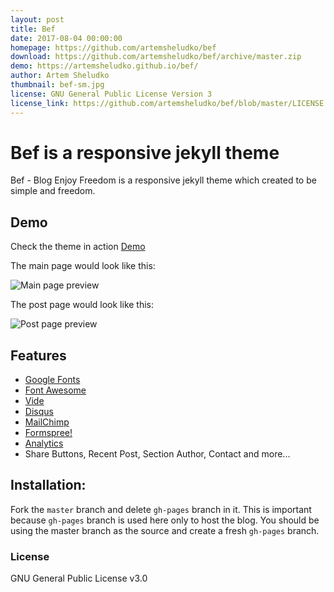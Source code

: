 ```yaml
---
layout: post
title: Bef
date: 2017-08-04 00:00:00
homepage: https://github.com/artemsheludko/bef
download: https://github.com/artemsheludko/bef/archive/master.zip
demo: https://artemsheludko.github.io/bef/
author: Artem Sheludko
thumbnail: bef-sm.jpg
license: GNU General Public License Version 3
license_link: https://github.com/artemsheludko/bef/blob/master/LICENSE.txt
---
```

# Bef is a responsive jekyll theme

Bef - Blog Enjoy Freedom is a responsive jekyll theme which created to be simple and freedom.

## Demo

Check the theme in action [Demo](https://artemsheludko.github.io/bef/)

The main page would look like this:

![Main page preview](https://github.com/artemsheludko/bef/blob/master/assets/img/bef_main_page.jpg?raw=true)

The post page would look like this:

![Post page preview](https://github.com/artemsheludko/bef/blob/master/assets/img/bef_post.jpg?raw=true)

## Features

- [Google Fonts](https://fonts.google.com/)
- [Font Awesome](http://fontawesome.io/)
- [Vide](http://vodkabears.github.io/vide/)
- [Disqus](https://disqus.com/)
- [MailChimp](https://mailchimp.com/)
- [Formspree!](https://formspree.io/)
- [Analytics](https://analytics.google.com/analytics/web/)
- Share Buttons, Recent Post, Section Author, Contact and more...

## Installation:

Fork the ``master`` branch and delete ``gh-pages`` branch in it. This is important because ``gh-pages`` branch is used here only to host the blog. You should be using the master branch as the source and create a fresh ``gh-pages`` branch.

### License

GNU General Public License v3.0
